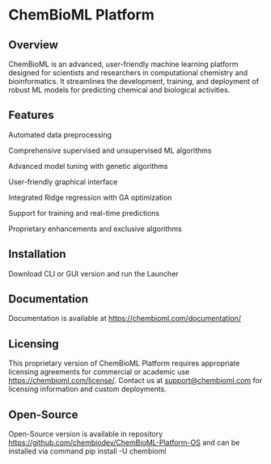 # ChemBioML Platform
## Overview

ChemBioML is an advanced, user-friendly machine learning platform designed for scientists and researchers in computational chemistry and bioinformatics. It streamlines the development, training, and deployment of robust ML models for predicting chemical and biological activities.

## Features

Automated data preprocessing

Comprehensive supervised and unsupervised ML algorithms

Advanced model tuning with genetic algorithms

User-friendly graphical interface

Integrated Ridge regression with GA optimization

Support for training and real-time predictions

Proprietary enhancements and exclusive algorithms


## Installation

Download CLI or GUI version and run the Launcher

## Documentation
Documentation is available at https://chembioml.com/documentation/


## Licensing

This proprietary version of ChemBioML Platform requires appropriate licensing agreements for commercial or academic use https://chembioml.com/license/. Contact us at support@chembioml.com for licensing information and custom deployments.

## Open-Source
Open-Source version is available in repository https://github.com/chembiodev/ChemBioML-Platform-OS and can be installed via command pip install -U chembioml
